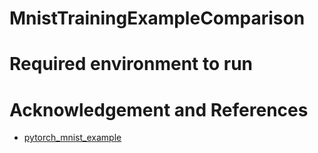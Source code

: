 # MnistTrainingExampleComparison



# Required environment to run      



# Acknowledgement and References    
- [pytorch_mnist_example](https://github.com/pytorch/examples/blob/master/mnist/main.py)   


